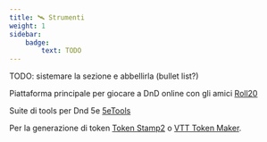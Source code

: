 ```yaml
---
title: 🛰️ Strumenti
weight: 1
sidebar:
    badge:
        text: TODO
---
```


TODO: sistemare la sezione e abbellirla (bullet list?)

Piattaforma principale per giocare a DnD online con gli amici [Roll20](https://roll20.net/)


Suite di tools per Dnd 5e [5eTools](https://5e.tools/)

Per la generazione di token [Token Stamp2](https://rolladvantage.com/tokenstamp/) o [VTT Token Maker](https://thefatefulforce.com/battle-resources/token-creator/).